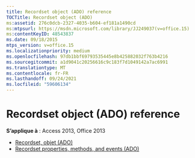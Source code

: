 ```yaml
---
title: Recordset object (ADO) reference
TOCTitle: Recordset object (ADO)
ms:assetid: 276c0dcb-2327-4035-b604-ef181a1490cd
ms:mtpsurl: https://msdn.microsoft.com/library/JJ249037(v=office.15)
ms:contentKeyID: 48543837
ms.date: 09/18/2015
mtps_version: v=office.15
ms.localizationpriority: medium
ms.openlocfilehash: 97db1bbf69793535445e8b425882032f763b4216
ms.sourcegitcommit: a1d9041c20256616c9c183f7d1049142a7ac6991
ms.translationtype: MT
ms.contentlocale: fr-FR
ms.lasthandoff: 09/24/2021
ms.locfileid: "59606134"
---
```

# <a name="recordset-object-ado-reference"></a>Recordset object (ADO) reference

**S’applique à** : Access 2013, Office 2013

- [Recordset, objet (ADO)](recordset-object-ado.md)
- [Recordset properties, methods, and events (ADO)](recordset-properties-methods-and-events-ado.md)

